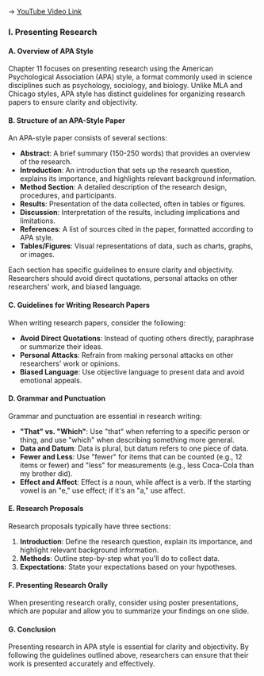 -> [YouTube Video Link](https://www.youtube.com/watch?v=Ckgwp6qYovk&list=PLWoagukcejEwxKMXbs_fWTJajvEh_XyhW&index=12&pp=iAQB)

### I. Presenting Research
#### A. Overview of APA Style

Chapter 11 focuses on presenting research using the American Psychological Association (APA) style, a format commonly used in science disciplines such as psychology, sociology, and biology. Unlike MLA and Chicago styles, APA style has distinct guidelines for organizing research papers to ensure clarity and objectivity.

#### B. Structure of an APA-Style Paper

An APA-style paper consists of several sections:

*   **Abstract**: A brief summary (150-250 words) that provides an overview of the research.
*   **Introduction**: An introduction that sets up the research question, explains its importance, and highlights relevant background information.
*   **Method Section**: A detailed description of the research design, procedures, and participants.
*   **Results**: Presentation of the data collected, often in tables or figures.
*   **Discussion**: Interpretation of the results, including implications and limitations.
*   **References**: A list of sources cited in the paper, formatted according to APA style.
*   **Tables/Figures**: Visual representations of data, such as charts, graphs, or images.

Each section has specific guidelines to ensure clarity and objectivity. Researchers should avoid direct quotations, personal attacks on other researchers' work, and biased language.

#### C. Guidelines for Writing Research Papers

When writing research papers, consider the following:

*   **Avoid Direct Quotations**: Instead of quoting others directly, paraphrase or summarize their ideas.
*   **Personal Attacks**: Refrain from making personal attacks on other researchers' work or opinions.
*   **Biased Language**: Use objective language to present data and avoid emotional appeals.

#### D. Grammar and Punctuation

Grammar and punctuation are essential in research writing:

*   **"That" vs. "Which"**: Use "that" when referring to a specific person or thing, and use "which" when describing something more general.
*   **Data and Datum**: Data is plural, but datum refers to one piece of data.
*   **Fewer and Less**: Use "fewer" for items that can be counted (e.g., 12 items or fewer) and "less" for measurements (e.g., less Coca-Cola than my brother did).
*   **Effect and Affect**: Effect is a noun, while affect is a verb. If the starting vowel is an "e," use effect; if it's an "a," use affect.

#### E. Research Proposals

Research proposals typically have three sections:

1.  **Introduction**: Define the research question, explain its importance, and highlight relevant background information.
2.  **Methods**: Outline step-by-step what you'll do to collect data.
3.  **Expectations**: State your expectations based on your hypotheses.

#### F. Presenting Research Orally

When presenting research orally, consider using poster presentations, which are popular and allow you to summarize your findings on one slide.

#### G. Conclusion

Presenting research in APA style is essential for clarity and objectivity. By following the guidelines outlined above, researchers can ensure that their work is presented accurately and effectively.